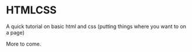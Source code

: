 # HTMLCSS
A quick tutorial on basic html and css (putting things where you want to on a page)

More to come.
